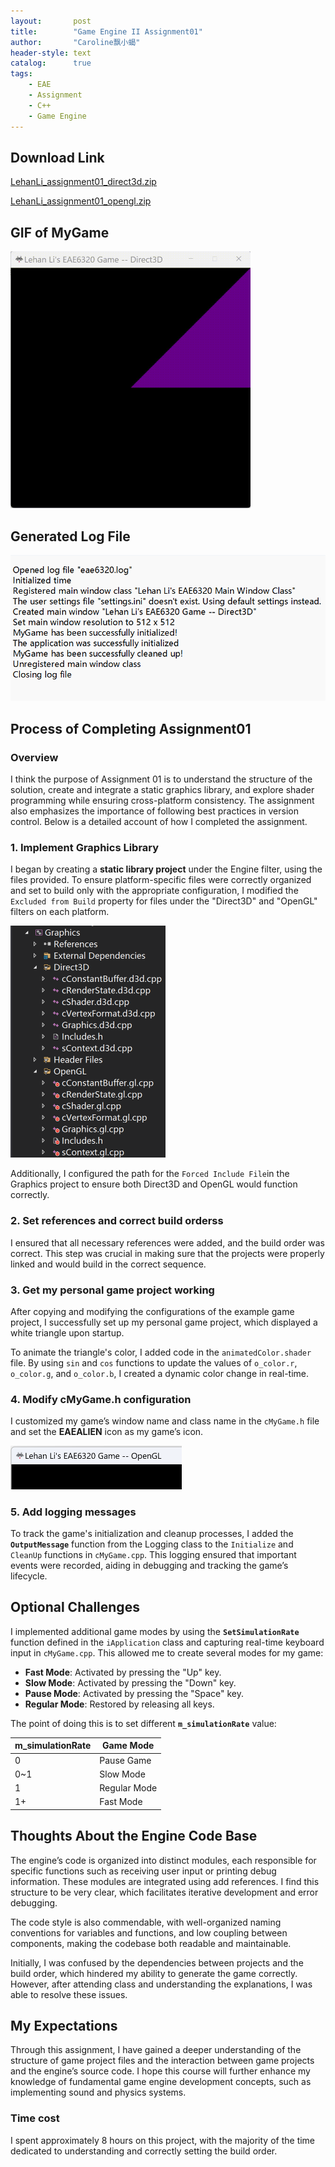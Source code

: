 ```yaml
---
layout:       post
title:        "Game Engine II Assignment01"
author:       "Caroline飘小蝎"
header-style: text
catalog:      true
tags:
    - EAE
    - Assignment
    - C++
    - Game Engine
---
```


## Download Link

 [LehanLi_assignment01_direct3d.zip](\assets\eae\assignment1\LehanLi_assignment01_direct3d.zip) 

 [LehanLi_assignment01_opengl.zip](\assets\eae\assignment1\LehanLi_assignment01_opengl.zip) 

## GIF of MyGame

<img src="\assets\eae\assignment1\Gif for assignment01.gif" style="zoom:50%;" />

## Generated Log File

<img src="\assets\eae\assignment1\2.png" alt="2" style="zoom:70%;" />

## Process of Completing Assignment01

### Overview

I think the purpose of Assignment 01 is to understand the structure of the solution, create and integrate a static graphics library, and explore shader programming while ensuring cross-platform consistency. The assignment also emphasizes the importance of following best practices in version control. Below is a detailed account of how I completed the assignment.

### 1. Implement Graphics Library

I began by creating a **static library project** under the Engine filter, using the files provided. To ensure platform-specific files were correctly organized and set to build only with the appropriate configuration, I modified the `Excluded from Build` property for files under the "Direct3D" and "OpenGL" filters on each platform.

<img src="\assets\eae\assignment1\1.png" alt="1" style="zoom:50%;" />

Additionally, I configured the path for the `Forced Include File`in the Graphics project to ensure both Direct3D and OpenGL would function correctly.

### 2. Set references and correct build orderss

I ensured that all necessary references were added, and the build order was correct. This step was crucial in making sure that the projects were properly linked and would build in the correct sequence.

### 3. Get my personal game project working

After copying and modifying the configurations of the example game project, I successfully set up my personal game project, which displayed a white triangle upon startup.

To animate the triangle's color, I added code in the `animatedColor.shader` file. By using `sin` and `cos` functions to update the values of `o_color.r`, `o_color.g`, and `o_color.b`, I created a dynamic color change in real-time.

### 4. Modify cMyGame.h configuration

I customized my game’s window name and class name in the `cMyGame.h` file and set the **EAEALIEN** icon as my game’s icon.

<img src="\assets\eae\assignment1\3.png" alt="3" style="zoom:50%;" />

### 5. Add logging messages

To track the game's initialization and cleanup processes, I added the **`OutputMessage`** function from the Logging class to the `Initialize` and `CleanUp` functions in `cMyGame.cpp`. This logging ensured that important events were recorded, aiding in debugging and tracking the game’s lifecycle.

## Optional Challenges

I implemented additional game modes by using the **`SetSimulationRate`** function defined in the `iApplication` class and capturing real-time keyboard input in `cMyGame.cpp`. This allowed me to create several modes for my game:

- **Fast Mode**: Activated by pressing the "Up" key.
- **Slow Mode**: Activated by pressing the "Down" key.
- **Pause Mode**: Activated by pressing the "Space" key.
- **Regular Mode**: Restored by releasing all keys.


The point of doing this is to set different **`m_simulationRate`** value:

| m_simulationRate | Game Mode    |
| ---------------- | ------------ |
| 0                | Pause Game   |
| 0~1              | Slow Mode    |
| 1                | Regular Mode |
| 1+               | Fast Mode    |

## Thoughts About the Engine Code Base

The engine’s code is organized into distinct modules, each responsible for specific functions such as receiving user input or printing debug information. These modules are integrated using add references. I find this structure to be very clear, which facilitates iterative development and error debugging.

The code style is also commendable, with well-organized naming conventions for variables and functions, and low coupling between components, making the codebase both readable and maintainable.

Initially, I was confused by the dependencies between projects and the build order, which hindered my ability to generate the game correctly. However, after attending class and understanding the explanations, I was able to resolve these issues.

## My Expectations

Through this assignment, I have gained a deeper understanding of the structure of game project files and the interaction between game projects and the engine’s source code. I hope this course will further enhance my knowledge of fundamental game engine development concepts, such as implementing sound and physics systems.

### Time cost

I spent approximately 8 hours on this project, with the majority of the time dedicated to understanding and correctly setting the build order.